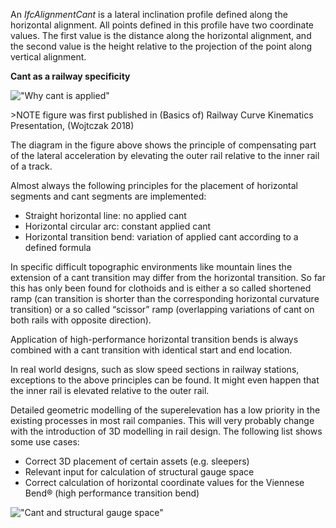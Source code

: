 An _IfcAlignmentCant_ is a lateral inclination profile defined along the horizontal alignment. All points defined in this profile have two coordinate values. The first value is the distance along the horizontal alignment, and the second value is the height relative to the projection of the point along vertical alignment.


**Cant as a railway specificity**

!["Why cant is applied"](../../figures/ifcalignmentcant_wojtczak_2018.png "Figure 1 &mdash; Cant - compensation for lateral acceleration.")

&gt;NOTE figure was first published in (Basics of) Railway Curve Kinematics Presentation, (Wojtczak 2018)

The diagram in the figure above shows the principle of compensating part of the lateral acceleration by elevating the outer rail relative to the inner rail of a track.

Almost always the following principles for the placement of horizontal segments and cant segments are implemented:
* Straight horizontal line: no applied cant
* Horizontal circular arc: constant applied cant
* Horizontal transition bend: variation of applied cant according to a defined formula

In specific difficult topographic environments like mountain lines the extension of a cant transition may differ from the horizontal transition. So far this has only been found for clothoids and is either a so called shortened ramp (can transition is shorter than the corresponding horizontal curvature transition) or a so called “scissor” ramp (overlapping variations of cant on both rails with opposite direction). 

Application of high-performance horizontal transition bends is always combined with a cant transition with identical start and end location.

In real world designs, such as slow speed sections in railway stations, exceptions to the above principles can be found. It might even happen that the inner rail is elevated relative to the outer rail.

Detailed geometric modelling of the superelevation has a low priority in the existing processes in most rail companies. This will very probably change with the introduction of 3D modelling in rail design. The following list shows some use cases:

* Correct 3D placement of certain assets (e.g. sleepers)
* Relevant input for calculation of structural gauge space
* Correct calculation of horizontal coordinate values for the Viennese Bend® (high performance transition bend)



!["Cant and structural gauge space"](../../figures/ifcalignmentcant_structural_gauge_and_cant.png "Figure 2 &mdash; Cant and structural gauge space")
